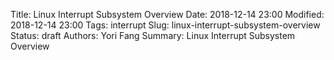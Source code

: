 Title: Linux Interrupt Subsystem Overview
Date: 2018-12-14 23:00
Modified: 2018-12-14 23:00
Tags: interrupt
Slug: linux-interrupt-subsystem-overview
Status: draft
Authors: Yori Fang
Summary: Linux Interrupt Subsystem Overview
